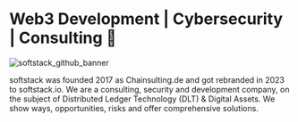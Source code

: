 # Web3 Development | Cybersecurity | Consulting 👋
![softstack_github_banner](https://github.com/softstackhq/.github/assets/139053754/bc713945-5139-447a-be57-f3055cdeec9d)


softstack was founded 2017 as Chainsulting.de and got rebranded in 2023 to softstack.io. We are a consulting, security and development company, on the subject of Distributed Ledger Technology (DLT) & Digital Assets. We show ways, opportunities, risks and offer comprehensive solutions. 
